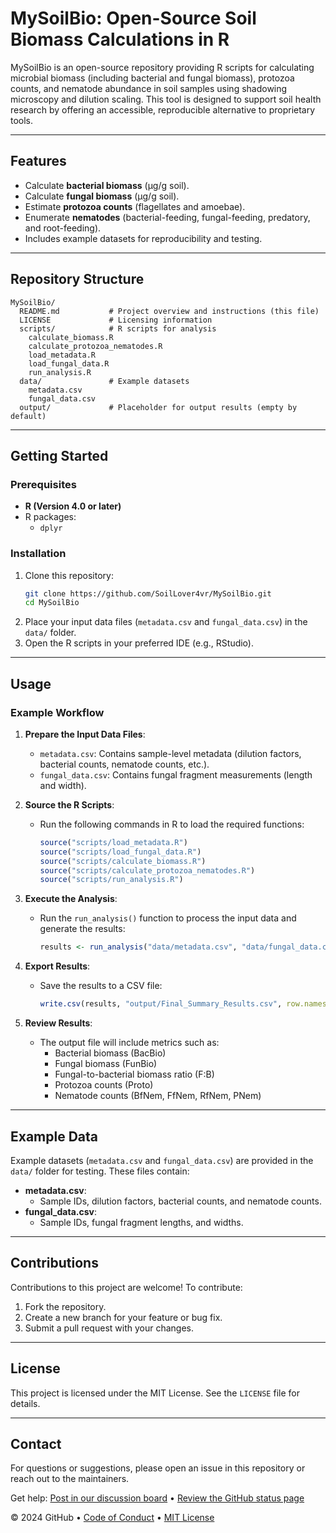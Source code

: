 # MySoilBio: Open-Source Soil Biomass Calculations in R

MySoilBio is an open-source repository providing R scripts for calculating microbial biomass (including bacterial and fungal biomass), protozoa counts, and nematode abundance in soil samples using shadowing microscopy and dilution scaling. This tool is designed to support soil health research by offering an accessible, reproducible alternative to proprietary tools.

---

## Features
- Calculate **bacterial biomass** (µg/g soil).
- Calculate **fungal biomass** (µg/g soil).
- Estimate **protozoa counts** (flagellates and amoebae).
- Enumerate **nematodes** (bacterial-feeding, fungal-feeding, predatory, and root-feeding).
- Includes example datasets for reproducibility and testing.

---

## Repository Structure
```
MySoilBio/
  README.md           # Project overview and instructions (this file)
  LICENSE             # Licensing information
  scripts/            # R scripts for analysis
    calculate_biomass.R
    calculate_protozoa_nematodes.R
    load_metadata.R
    load_fungal_data.R
    run_analysis.R
  data/               # Example datasets
    metadata.csv
    fungal_data.csv
  output/             # Placeholder for output results (empty by default)
```

---

## Getting Started

### Prerequisites
- **R (Version 4.0 or later)**
- R packages:
  - `dplyr`

### Installation
1. Clone this repository:
   ```bash
   git clone https://github.com/SoilLover4vr/MySoilBio.git
   cd MySoilBio
   ```
2. Place your input data files (`metadata.csv` and `fungal_data.csv`) in the `data/` folder.
3. Open the R scripts in your preferred IDE (e.g., RStudio).

---

## Usage

### Example Workflow
1. **Prepare the Input Data Files**:
   - `metadata.csv`: Contains sample-level metadata (dilution factors, bacterial counts, nematode counts, etc.).
   - `fungal_data.csv`: Contains fungal fragment measurements (length and width).

2. **Source the R Scripts**:
   - Run the following commands in R to load the required functions:
     ```R
     source("scripts/load_metadata.R")
     source("scripts/load_fungal_data.R")
     source("scripts/calculate_biomass.R")
     source("scripts/calculate_protozoa_nematodes.R")
     source("scripts/run_analysis.R")
     ```

3. **Execute the Analysis**:
   - Run the `run_analysis()` function to process the input data and generate the results:
     ```R
     results <- run_analysis("data/metadata.csv", "data/fungal_data.csv")
     ```

4. **Export Results**:
   - Save the results to a CSV file:
     ```R
     write.csv(results, "output/Final_Summary_Results.csv", row.names = FALSE)
     ```

5. **Review Results**:
   - The output file will include metrics such as:
     - Bacterial biomass (BacBio)
     - Fungal biomass (FunBio)
     - Fungal-to-bacterial biomass ratio (F:B)
     - Protozoa counts (Proto)
     - Nematode counts (BfNem, FfNem, RfNem, PNem)

---

## Example Data
Example datasets (`metadata.csv` and `fungal_data.csv`) are provided in the `data/` folder for testing. These files contain:
- **metadata.csv**:
  - Sample IDs, dilution factors, bacterial counts, and nematode counts.
- **fungal_data.csv**:
  - Sample IDs, fungal fragment lengths, and widths.

---

## Contributions
Contributions to this project are welcome! To contribute:
1. Fork the repository.
2. Create a new branch for your feature or bug fix.
3. Submit a pull request with your changes.

---

## License
This project is licensed under the MIT License. See the `LICENSE` file for details.

---

## Contact
For questions or suggestions, please open an issue in this repository or reach out to the maintainers.

Get help: [Post in our discussion board](https://github.com/orgs/skills/discussions/categories/introduction-to-github) &bull; [Review the GitHub status page](https://www.githubstatus.com/)

&copy; 2024 GitHub &bull; [Code of Conduct](https://www.contributor-covenant.org/version/2/1/code_of_conduct/code_of_conduct.md) &bull; [MIT License](https://gh.io/mit)

</footer>
